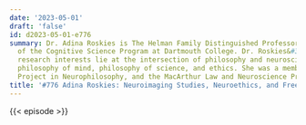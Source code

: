 ```yaml
---
date: '2023-05-01'
draft: 'false'
id: d2023-05-01-e776
summary: Dr. Adina Roskies is The Helman Family Distinguished Professor and Chair
  of the Cognitive Science Program at Dartmouth College. Dr. Roskies&#39; philosophical
  research interests lie at the intersection of philosophy and neuroscience, and include
  philosophy of mind, philosophy of science, and ethics. She was a member of the McDonnell
  Project in Neurophilosophy, and the MacArthur Law and Neuroscience Project.
title: '#776 Adina Roskies: Neuroimaging Studies, Neuroethics, and Free Will'
---
```

{{< episode >}}
